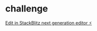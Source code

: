 # challenge

[Edit in StackBlitz next generation editor ⚡️](https://stackblitz.com/~/github.com/Leandro97ramos/challenge)
